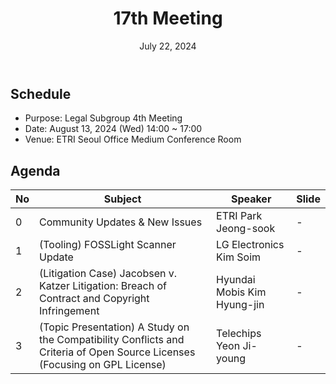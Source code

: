 ﻿---
title: "17th Meeting"
linkTitle: "17th Meeting"
weight: 1
date: July 22, 2024
type: docs
description: Tooling & Legal Subgroup 17th Meeting
---

## Schedule

* Purpose: Legal Subgroup 4th Meeting
* Date: August 13, 2024 (Wed) 14:00 ~ 17:00
* Venue: ETRI Seoul Office Medium Conference Room

## Agenda
| No | Subject | Speaker | Slide |
|----|-----------------|------|------|
| 0 | Community Updates & New Issues | ETRI Park Jeong-sook | - |
| 1 | (Tooling) FOSSLight Scanner Update | LG Electronics Kim Soim | - |
| 2 | (Litigation Case) Jacobsen v. Katzer Litigation: Breach of Contract and Copyright Infringement | Hyundai Mobis Kim Hyung-jin | - |
| 3 | (Topic Presentation) A Study on the Compatibility Conflicts and Criteria of Open Source Licenses (Focusing on GPL License) | Telechips Yeon Ji-young | - |

<!--

## Attendees

## Meeting Minutes

## Photo Gallery

<div ><span class="image fit">
</span></div> -->